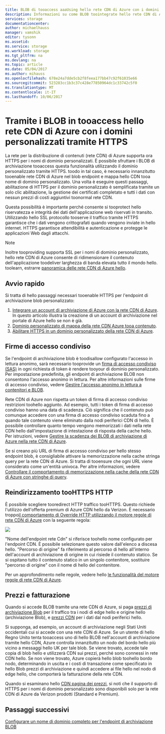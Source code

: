 ```yaml
---
title: BLOB di tooaccess aaaUsing hello rete CDN di Azure con i domini personalizzati tramite HTTPS
description: Informazioni su come BLOB toointegrate hello rete CDN di Azure con tooaccess di archiviazione blob con i domini personalizzati tramite HTTPS
services: storage
documentationcenter: 
author: michaelhauss
manager: vamshik
editor: tysonn
ms.assetid: 
ms.service: storage
ms.workload: storage
ms.tgt_pltfrm: na
ms.devlang: na
ms.topic: article
ms.date: 05/04/2017
ms.author: mihauss
ms.openlocfilehash: 678e24a7dde5cb2f8feea177bb47c92f61035e66
ms.sourcegitcommit: 523283cc1b3c37c428e77850964dc1c33742c5f0
ms.translationtype: MT
ms.contentlocale: it-IT
ms.lasthandoff: 10/06/2017
---
```

# <a name="using-hello-azure-cdn-tooaccess-blobs-with-custom-domains-over-https"></a>Tramite i BLOB in tooaccess hello rete CDN di Azure con i domini personalizzati tramite HTTPS

La rete per la distribuzione di contenuti (rete CDN) di Azure supporta ora HTTPS per i nomi di dominio personalizzati.
È possibile sfruttare i BLOB di archiviazione tooaccess questa funzionalità utilizzando il dominio personalizzato tramite HTTPS. toodo in tal caso, è necessario innanzitutto tooenable rete CDN di Azure nel blob endpoint e mappa hello CDN tooa nome di dominio personalizzato. Una volta è eseguire questi passaggi, abilitazione di HTTPS per il dominio personalizzato è semplificata tramite un solo clic abilitazione, la gestione dei certificati completato e tutti i dati con nessun prezzi di costi aggiuntivi toonormal rete CDN.

Questa possibilità è importante perché consente si tooprotect hello riservatezza e integrità dei dati dell'applicazione web riservati in transito. Utilizzando hello SSL protocollo tooserve il traffico tramite HTTPS garantisce che i dati vengono crittografati quando vengono inviate in hello internet. HTTPS garantisce attendibilità e autenticazione e protegge le applicazioni Web dagli attacchi.

> [!NOTE]
> Inoltre tooproviding supporta SSL per i nomi di dominio personalizzato, hello rete CDN di Azure consente di ridimensionare il contenuto dell'applicazione toodeliver larghezza di banda elevata tutto il mondo hello.
> toolearn, estrarre [panoramica delle rete CDN di Azure hello](../cdn/cdn-overview.md).
>
>

## <a name="quick-start"></a>Avvio rapido

Si tratta di hello passaggi necessari tooenable HTTPS per l'endpoint di archiviazione blob personalizzato:

1.  [Integrare un account di archiviazione di Azure con la rete CDN di Azure](../cdn/cdn-create-a-storage-account-with-cdn.md).
    In questo articolo illustra la creazione di un account di archiviazione nel portale di Azure hello se non è già.
2.  [Dominio personalizzato di mappa della rete CDN Azure tooa contenuto](../cdn/cdn-map-content-to-custom-domain.md).
3.  [Abilitare HTTPS in un dominio personalizzato della rete CDN di Azure](../cdn/cdn-custom-ssl.md).

## <a name="shared-access-signatures"></a>Firme di accesso condiviso

Se l'endpoint di archiviazione blob è toodisallow configurato l'accesso in lettura anonimo, sarà necessario tooprovide un [firma di accesso condiviso (SAS)](storage-dotnet-shared-access-signature-part-1.md) in ogni richiesta di token è rendere tooyour di dominio personalizzato. Per impostazione predefinita, gli endpoint di archiviazione BLOB non consentono l'accesso anonimo in lettura. Per altre informazioni sulle firme di accesso condiviso, vedere [Gestire l'accesso anonimo in lettura a contenitori e BLOB](storage-manage-access-to-resources.md).

Rete CDN di Azure non rispetta un token di firma di accesso condiviso restrizioni toohello aggiunto. Ad esempio, tutti i token di firma di accesso condiviso hanno una data di scadenza. Ciò significa che il contenuto può comunque accedere con una firma di accesso condiviso scaduta fino a quando tale contenuto viene eliminato dalla nodi periferici CDN di hello. È possibile controllare quanto tempo vengono memorizzati i dati nella rete CDN hello dall'impostazione di intestazione di risposta della cache hello. Per istruzioni, vedere [Gestire la scadenza dei BLOB di archiviazione di Azure nella rete CDN di Azure](../cdn/cdn-manage-expiration-of-blob-content.md).

Se si creano più URL di firma di accesso condiviso per hello stesso endpoint blob, è consigliabile attivare la memorizzazione nella cache stringa query per la rete CDN di Azure. Si tratta di tooensure che ogni URL viene considerato come un'entità univoca. Per altre informazioni, vedere [Controllare il comportamento di memorizzazione nella cache della rete CDN di Azure con stringhe di query](../cdn/cdn-query-string.md).

## <a name="http-toohttps-redirection"></a>Reindirizzamento tooHTTPS HTTP

È possibile scegliere tooredirect HTTP traffico tooHTTPS. Questo richiede l'utilizzo dell'offerta premium di Azure CDN hello da Verizon. È necessario troppo[il comportamento di Override HTTP utilizzando il motore regole di rete CDN di Azure](../cdn/cdn-rules-engine.md) con la seguente regola:

![](./media/storage-https-custom-domain-cdn/redirect-to-https.png)

"Nome dell'endpoint rete Cdn" si riferisce toohello nome configurato per l'endpoint CDN. È possibile selezionare questo valore dall'elenco a discesa hello. "Percorso di origine" fa riferimento al percorso di hello all'interno dell'account di archiviazione di origine in cui risiede il contenuto statico.
Se si ospitano tutto il contenuto statico in un singolo contenitore, sostituire "percorso di origine" con il nome di hello del contenitore.

Per un approfondimento nelle regole, vedere hello [le funzionalità del motore regole di rete CDN di Azure](../cdn/cdn-rules-engine-reference-features.md).

## <a name="pricing-and-billing"></a>Prezzi e fatturazione

Quando si accede BLOB tramite una rete CDN di Azure, si paga [prezzi di archiviazione Blob](https://azure.microsoft.com/pricing/details/storage/blobs/) per il traffico tra i nodi di edge hello e origine hello (archiviazione Blob), e [prezzi CDN](https://azure.microsoft.com/pricing/details/cdn/) per i dati dal nodi periferici hello.

Si supponga, ad esempio, un account di archiviazione negli Stati Uniti occidentali cui si accede con una rete CDN di Azure. Se un utente di hello Regno Unito tenta tooaccess uno di hello BLOB nell'account di archiviazione tramite hello CDN, Azure controlla innanzitutto un nodo del bordo hello più vicino a messaggi hello UK per tale blob. Se viene trovato, accede tale copia di blob hello e utilizzerà CDN sui prezzi, perché sono connessi in rete CDN hello. Se non viene trovato, Azure copierà hello blob toohello bordo nodo, determinando in uscita e i costi di transazione come specificato in hello Blob prezzi di archiviazione e quindi accedere ai file hello nel nodo di edge hello, che comporterà la fatturazione della rete CDN.

Quando si esaminano hello [CDN pagina dei prezzi](https://azure.microsoft.com/pricing/details/cdn/), si noti che il supporto di HTTPS per i nomi di dominio personalizzato sono disponibili solo per la rete CDN di Azure da Verizon prodotti (Standard e Premium).

## <a name="next-steps"></a>Passaggi successivi

[Configurare un nome di dominio completo per l'endpoint di archiviazione BLOB](storage-custom-domain-name.md)
